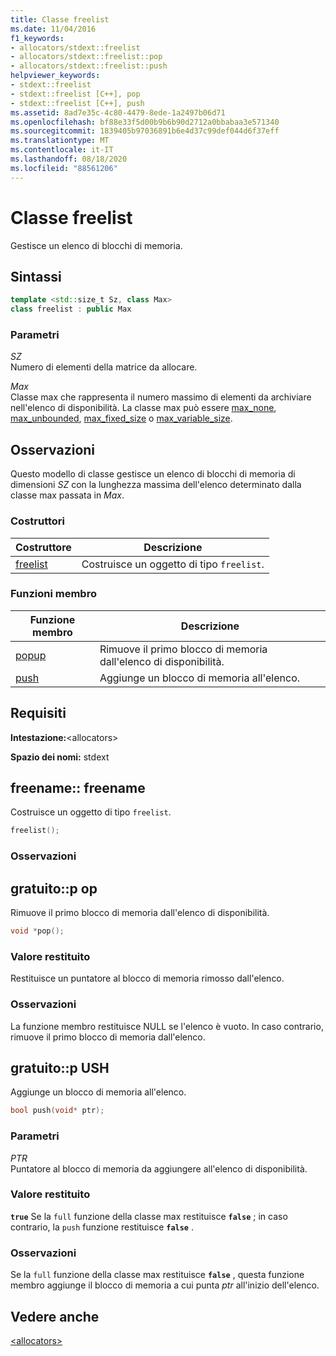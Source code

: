 ```yaml
---
title: Classe freelist
ms.date: 11/04/2016
f1_keywords:
- allocators/stdext::freelist
- allocators/stdext::freelist::pop
- allocators/stdext::freelist::push
helpviewer_keywords:
- stdext::freelist
- stdext::freelist [C++], pop
- stdext::freelist [C++], push
ms.assetid: 8ad7e35c-4c80-4479-8ede-1a2497b06d71
ms.openlocfilehash: bf88e33f5d00b9b6b90d2712a0bbabaa3e571340
ms.sourcegitcommit: 1839405b97036891b6e4d37c99def044d6f37eff
ms.translationtype: MT
ms.contentlocale: it-IT
ms.lasthandoff: 08/18/2020
ms.locfileid: "88561206"
---
```

# <a name="freelist-class"></a>Classe freelist

Gestisce un elenco di blocchi di memoria.

## <a name="syntax"></a>Sintassi

```cpp
template <std::size_t Sz, class Max>
class freelist : public Max
```

### <a name="parameters"></a>Parametri

*SZ*\
Numero di elementi della matrice da allocare.

*Max*\
Classe max che rappresenta il numero massimo di elementi da archiviare nell'elenco di disponibilità. La classe max può essere [max_none](../standard-library/max-none-class.md), [max_unbounded](../standard-library/max-unbounded-class.md), [max_fixed_size](../standard-library/max-fixed-size-class.md) o [max_variable_size](../standard-library/max-variable-size-class.md).

## <a name="remarks"></a>Osservazioni

Questo modello di classe gestisce un elenco di blocchi di memoria di dimensioni *SZ* con la lunghezza massima dell'elenco determinato dalla classe max passata in *Max*.

### <a name="constructors"></a>Costruttori

|Costruttore|Descrizione|
|-|-|
|[freelist](#freelist)|Costruisce un oggetto di tipo `freelist`.|

### <a name="member-functions"></a>Funzioni membro

|Funzione membro|Descrizione|
|-|-|
|[popup](#pop)|Rimuove il primo blocco di memoria dall'elenco di disponibilità.|
|[push](#push)|Aggiunge un blocco di memoria all'elenco.|

## <a name="requirements"></a>Requisiti

**Intestazione:**\<allocators>

**Spazio dei nomi:** stdext

## <a name="freelistfreelist"></a><a name="freelist"></a> freename:: freename

Costruisce un oggetto di tipo `freelist`.

```cpp
freelist();
```

### <a name="remarks"></a>Osservazioni

## <a name="freelistpop"></a><a name="pop"></a> gratuito::p op

Rimuove il primo blocco di memoria dall'elenco di disponibilità.

```cpp
void *pop();
```

### <a name="return-value"></a>Valore restituito

Restituisce un puntatore al blocco di memoria rimosso dall'elenco.

### <a name="remarks"></a>Osservazioni

La funzione membro restituisce NULL se l'elenco è vuoto. In caso contrario, rimuove il primo blocco di memoria dall'elenco.

## <a name="freelistpush"></a><a name="push"></a> gratuito::p USH

Aggiunge un blocco di memoria all'elenco.

```cpp
bool push(void* ptr);
```

### <a name="parameters"></a>Parametri

*PTR*\
Puntatore al blocco di memoria da aggiungere all'elenco di disponibilità.

### <a name="return-value"></a>Valore restituito

**`true`** Se la `full` funzione della classe max restituisce **`false`** ; in caso contrario, la `push` funzione restituisce **`false`** .

### <a name="remarks"></a>Osservazioni

Se la `full` funzione della classe max restituisce **`false`** , questa funzione membro aggiunge il blocco di memoria a cui punta *ptr* all'inizio dell'elenco.

## <a name="see-also"></a>Vedere anche

[\<allocators>](../standard-library/allocators-header.md)

